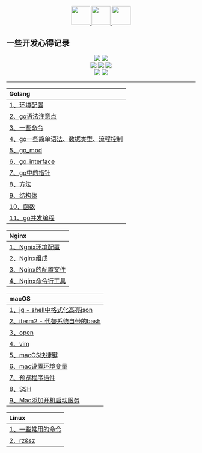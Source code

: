 <p align="center">
  <a href="#">
    <img height="50" src="https://simpleicons.org/icons/go.svg?sanitize=true">
  </a>
  <a href="#">
    <img height="50" src="https://simpleicons.org/icons/nginx.svg?sanitize=true">
  </a>
  <a href="#">
    <img height="50" src="https://simpleicons.org/icons/apple.svg?sanitize=true">
  </a>
</p>

一些开发心得记录
---

<p align='center'>
<img src="https://img.shields.io/badge/language-golang-orange.svg">
<img src="https://img.shields.io/badge/language-Shell-abcdef.svg">
<br/>
<img src="https://img.shields.io/badge/IDE-goland-blue.svg?style=flat">
<img src="https://img.shields.io/badge/IDE-vim-blue.svg?style=flat&logo=vim">
<img src="https://img.shields.io/badge/IDE-vscode-blue.svg?style=flat&logo=visualstudiocode">
<br/>
<img src="https://img.shields.io/badge/CI/CD-jenkins-blue.svg?style=flat&logo=jenkins">
<img src="https://img.shields.io/badge/codeRepo-gitlab-blue.svg?style=flat&logo=gitlab">
</p>


--- 

<p align='left'>

| Golang | 
| :--------- |
| [1、环境配置](./docs/golang/1、环境配置.md)   |
| [2、go语法注意点](./docs/golang/2、go语法注意点.md)   |
| [3、一些命令](./docs/golang/3、一些命令.md)   |
| [4、go一些简单语法、数据类型、流程控制](./docs/golang/4、go一些简单语法、数据类型、流程控制.md)   |
| [5、go_mod](./docs/golang/5、go_mod.md)   |
| [6、go_interface](./docs/golang/6、go_interface.md)   |
| [7、go中的指针](./docs/golang/7、go中的指针.md)   |
| [8、方法](./docs/golang/8、方法.md)   |
| [9、结构体](./docs/golang/9、结构体.md)   |
| [10、函数](./docs/golang/10、函数.md)   |
| [11、go并发编程](./docs/golang/11、go并发编程.md)   |

| Nginx | 
| :--------- |
| [1、Ngnix环境配置](./docs/nginx/1、Ngnix环境配置.md) |
| [2、Nginx组成](./docs/nginx/2、Nginx组成.md) |
| [3、Nginx的配置文件](./docs/nginx/3、Nginx的配置文件.md) |
| [4、Nginx命令行工具](./docs/nginx/4、Nginx命令行工具.md) |


| macOS | 
| :--------- |
| [1、jq - shell中格式化高亮json](./docs/macOS/1、jq-shell中格式化高亮json.md) |
| [2、iterm2 - 代替系统自带的bash](./docs/macOS/2、iterm2-代替系统自带的bash.md) |
| [3、open](./docs/macOS/3、open.md) |
| [4、vim](./docs/macOS/4、vim.md) |
| [5、macOS快捷键](./docs/macOS/5、macOS快捷键.md) |
| [6、mac设置环境变量](./docs/macOS/6、mac设置环境变量.md) |
| [7、预览程序插件](./docs/macOS/7、预览程序插件.md) |
| [8、SSH](./docs/macOS/8、SSH.md) |
| [9、Mac添加开机启动服务](./docs/macOS/9、Mac添加开机启动服务.md) |


| Linux | 
| :--------- |
| [1、一些常用的命令](./docs/linux/1、一些常用的命令.md) |
| [2、rz&sz](./docs/linux/2、rz&sz.md) |


